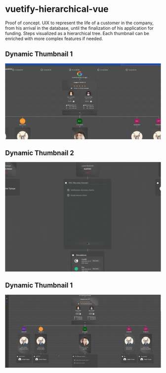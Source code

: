 # vuetify-hierarchical-vue
Proof of concept. UIX to represent the life of a customer in the company, from his arrival in the database, until the finalization of his application for funding. Steps visualized as a hierarchical tree. Each thumbnail can be enriched with more complex features if needed.

## Dynamic Thumbnail 1
![Thumbnail 1](https://raw.githubusercontent.com/haldrix/vuetify-hierarchical-vue/master/dynamic_thumbnails.gif)

## Dynamic Thumbnail 2
![Thumbnail 2](https://raw.githubusercontent.com/haldrix/vuetify-hierarchical-vue/master/dynamic_thumbnails2.gif)

## Dynamic Thumbnail 1
![Hierarchical view](https://raw.githubusercontent.com/haldrix/vuetify-hierarchical-vue/master/hierarchical-view2.gif)
